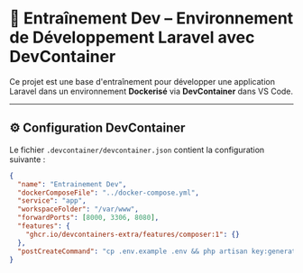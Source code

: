 # 🚀 Entraînement Dev – Environnement de Développement Laravel avec DevContainer

Ce projet est une base d'entraînement pour développer une application Laravel dans un environnement **Dockerisé** via **DevContainer** dans VS Code.

---

## ⚙️ Configuration DevContainer

Le fichier `.devcontainer/devcontainer.json` contient la configuration suivante :

```json
{
  "name": "Entrainement Dev",
  "dockerComposeFile": "../docker-compose.yml",
  "service": "app",
  "workspaceFolder": "/var/www",
  "forwardPorts": [8000, 3306, 8080],
  "features": {
    "ghcr.io/devcontainers-extra/features/composer:1": {}
  },
  "postCreateCommand": "cp .env.example .env && php artisan key:generate && composer install"
}
